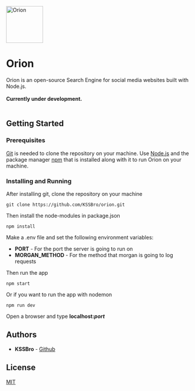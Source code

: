 <img alt="Orion" src="https://raw.githubusercontent.com/KSSBro/orion/master/public/images/logo.webp" height="100">

# Orion

Orion is an open-source Search Engine for social media websites built with Node.js.
<br/>
<br/>
**Currently under development.**
<br/>
<br/>


## Getting Started

### Prerequisites

[Git](https://git-scm.com/) is needed to clone the repository on your machine.
Use [Node.js](https://nodejs.org/en/download/) and the package manager [npm](https://www.npmjs.com/get-npm) that is installed along with it to run Orion on your machine.

### Installing and Running

After installing git, clone the repository on your machine

```
git clone https://github.com/KSSBro/orion.git
```

Then install the node-modules in package.json

```
npm install
```

Make a .env file and set the following environment variables: 
- **PORT** - For the port the server is going to run on
- **MORGAN_METHOD** - For the method that morgan is going to log requests

Then run the app

```
npm start
```

Or if you want to run the app with nodemon 

```
npm run dev
```

Open a browser and type **localhost:_port_**

## Authors

- **KSSBro** - [Github](https://github.com/KSSBro)

## License

[MIT](https://choosealicense.com/licenses/mit/)

